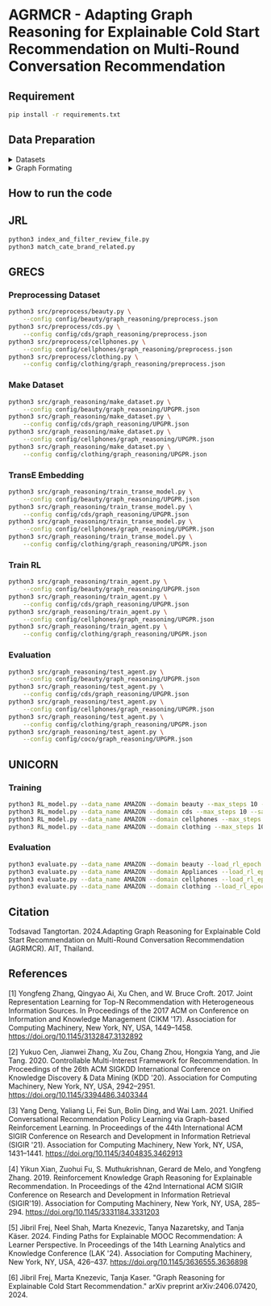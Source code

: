 # AGRMCR - Adapting Graph Reasoning for Explainable Cold Start Recommendation on Multi-Round Conversation Recommendation

## Requirement 
```bash
pip install -r requirements.txt
```

## Data Preparation

<details>

<summary>Datasets</summary>

Four Amazon datasets (Amazon_Beauty, Amazon_Electronics, Amazon_Office_Products, Amazon_Home_and_Kitchen) are available in the "data_preprocess/raw_data/" directory and the split is consistent with [1].

All four datasets used in this paper can be downloaded below
-  [Metadata - Amazon dataset v2018](https://cseweb.ucsd.edu/~jmcauley/datasets/amazon_v2/)
- [Rating - Amazon dataset v2018](https://nijianmo.github.io/amazon/index.html)

### Summary statistics of datasets.

We 
Following ScomGNN, filter categories more than 4 categories & pricing is not empty
Here's the updated table with the new columns added:

| Category             | Reviews              | Metadata             | Filter Metadata      | Filter Usesr | Type | Instance | Brand |
|----------------------|----------------------|----------------------|----------------------|--------------|------|----------|-------|
| Appliances           | 602,777 reviews      | 30,459 products      | 804 products         | xx           | xx   | xx       | xx    |
| Electronics          | 20,994,353 reviews   | 786,868 products     | 46,611 products      | xx           | xx   | xx       | xx    |
| Grocery and Gourmet Food| 5,074,160 reviews | 287,209 products     | 38,548 products      | xx           | xx   | xx       | xx    |
| Home and Kitchen     | 21,928,568 reviews   | 1,301,225 products   | 75,514 products      | xx           | xx   | xx       | xx    |
| Office Products      | 5,581,313 reviews    | 315,644 products     | 42,785 products      | xx           | xx   | xx       | xx    |
| Sports and Outdoors  | 12,980,837 reviews   | 962,876 products     | 87,076 products      | xx           | xx   | xx       | xx    |

### Summary statistics of preprocessed datasets.

|                   | Appliances | Electronics | Grocery and Gourmet Food | Home and Kitchen | Office Products | Sports and Outdoors |
|-------------------|------------|-------------|--------------------------|------------------|-----------------|---------------------|
| **#Users**        | xx         | xx          | xx                       | xx               | xx              | xx                  |
| **#Items**        | xx         | xx          | xx                       | xx               | xx              | xx                  |
| **#Interactions** | xx         | xx          | xx                       | xx               | xx              | xx                  |
| **#Attributes**   | xx         | xx          | xx                       | xx               | xx              | xx                  |
| **#Entities**     | xx         | xx          | xx                       | xx               | xx              | xx                  |
| **#Relations**    | xx         | xx          | xx                       | xx               | xx              | xx                  |
| **#Triplets**     | xx         | xx          | xx                       | xx               | xx              | xx                  |


### Entities and Relations
```bash
Head    -> Relation         -> Tail
1. USER -> INTERACT         -> ITEM
2. ITEM -> ALSO_BUY         -> ITEM 
3. ITEM -> ALSO_VIEW        -> ITEM
4. ITEM -> BELONG_TO        -> FEATURE(TYPE)
5. ITEM -> PRODUCE_BY       -> FEATURE(BRAND)
6. ITEM -> DESCRIBED_BY     -> FEATURE(FUNCTION)
7. TYPE -> BELONG_TO_LARGE  -> CATEGORIES
```

</details>

<details>

<summary> Graph Formating </summary>

```bash
brand_dict.json
{
    "brandA" : 0,
    "brandB" : 1,
    ...
}
feature2id.json
{
    "brand1"    : 0,
    "brand2"    : 1,
    ...
    "brandX"    : x,
    ...
    "category1" :  x+1,
    "category2" :  x+2,
    ...
    "category"  :  x+y,
    ...
    "type1"     :  x+y+1,
    "type2"     :  x+y+2,
    ...
    "typez"     :  x+y+z,


}
```

```bash
user_dict.json
{
    "0" : {
        "friend" : [],
        "like" : [],
        "interact" [item(idx), item(idx),...]
    },
    "1" : {
        "friend" : [],
        "like" : [],
        "interact" []
    },
    ...
}
```

```bash
item_dict.json
{
    "0" : {
        "categories" : [int, int, int],
        "brand" : int,
        "feature_index" [int, int, int]
        "asin" : str
    },
    "1" : {
        "categories" : [int, int, int],
        "brand" : int,
        "feature_index" [int, int, int]
        "asin" : str
    },
    ...
}
```

```bash
feature_dict.json
{
    "0" : {
        "link_to_feature" : [],
        "like" : [],
        "belong_to" [item(idx), item(idx),...]
    },
    "1" : {
        "link_to_feature" : [],
        "like" : [],
        "belong_to" [item(idx), item(idx),...]
    },
    ...
}
```

```bash
first-layer_merged_tag_map.json
{
    "categories#1" : 0,
    "categories#2" : 0,
    ...
}
```

```bash
second-layer_oringinal_tag_map.json
{
    "type#1" : 0,
    "type#2" : 0,
    ...
}
```

```bash
2-layer taxonomy.json
{
    "Categories#1": [TypeA, TypeB, TypeC],
    "Categories#2": [TypeD, TypeE, TypeF],
}
```

</details>

## How to run the code

## JRL
```bash
python3 index_and_filter_review_file.py
python3 match_cate_brand_related.py
```

## GRECS
### Preprocessing Dataset
```bash
python3 src/preprocess/beauty.py \
    --config config/beauty/graph_reasoning/preprocess.json
python3 src/preprocess/cds.py \
    --config config/cds/graph_reasoning/preprocess.json
python3 src/preprocess/cellphones.py \
    --config config/cellphones/graph_reasoning/preprocess.json
python3 src/preprocess/clothing.py \
    --config config/clothing/graph_reasoning/preprocess.json
```

### Make Dataset
```bash
python3 src/graph_reasoning/make_dataset.py \
    --config config/beauty/graph_reasoning/UPGPR.json
python3 src/graph_reasoning/make_dataset.py \
    --config config/cds/graph_reasoning/UPGPR.json
python3 src/graph_reasoning/make_dataset.py \
    --config config/cellphones/graph_reasoning/UPGPR.json
python3 src/graph_reasoning/make_dataset.py \
    --config config/clothing/graph_reasoning/UPGPR.json
```

### TransE Embedding
```bash
python3 src/graph_reasoning/train_transe_model.py \
    --config config/beauty/graph_reasoning/UPGPR.json
python3 src/graph_reasoning/train_transe_model.py \
    --config config/cds/graph_reasoning/UPGPR.json
python3 src/graph_reasoning/train_transe_model.py \
    --config config/cellphones/graph_reasoning/UPGPR.json
python3 src/graph_reasoning/train_transe_model.py \
    --config config/clothing/graph_reasoning/UPGPR.json
```

### Train RL 
```bash
python3 src/graph_reasoning/train_agent.py \
    --config config/beauty/graph_reasoning/UPGPR.json
python3 src/graph_reasoning/train_agent.py \
    --config config/cds/graph_reasoning/UPGPR.json
python3 src/graph_reasoning/train_agent.py \
    --config config/cellphones/graph_reasoning/UPGPR.json
python3 src/graph_reasoning/train_agent.py \
    --config config/clothing/graph_reasoning/UPGPR.json
```

### Evaluation
```bash
python3 src/graph_reasoning/test_agent.py \
    --config config/beauty/graph_reasoning/UPGPR.json
python3 src/graph_reasoning/test_agent.py \
    --config config/cds/graph_reasoning/UPGPR.json
python3 src/graph_reasoning/test_agent.py \
    --config config/cellphones/graph_reasoning/UPGPR.json
python3 src/graph_reasoning/test_agent.py \
    --config config/clothing/graph_reasoning/UPGPR.json
python3 src/graph_reasoning/test_agent.py \
    --config config/coco/graph_reasoning/UPGPR.json
```

## UNICORN
### Training
```bash
python3 RL_model.py --data_name AMAZON --domain beauty --max_steps 10 --sample_times 1 
python3 RL_model.py --data_name AMAZON --domain cds --max_steps 10 --sample_times 1 
python3 RL_model.py --data_name AMAZON --domain cellphones --max_steps 10 --sample_times 1 
python3 RL_model.py --data_name AMAZON --domain clothing --max_steps 10 --sample_times 1 
```

### Evaluation
```bash
python3 evaluate.py --data_name AMAZON --domain beauty --load_rl_epoch 10
python3 evaluate.py --data_name AMAZON --domain Appliances --load_rl_epoch 10
python3 evaluate.py --data_name AMAZON --domain cellphones --load_rl_epoch 10
python3 evaluate.py --data_name AMAZON --domain clothing --load_rl_epoch 10
```

## Citation
Todsavad Tangtortan. 2024.Adapting Graph Reasoning for Explainable Cold Start Recommendation on Multi-Round Conversation Recommendation (AGRMCR). AIT, Thailand.

## References
[1] Yongfeng Zhang, Qingyao Ai, Xu Chen, and W. Bruce Croft. 2017. Joint Representation Learning for Top-N Recommendation with Heterogeneous Information Sources. In Proceedings of the 2017 ACM on Conference on Information and Knowledge Management (CIKM '17). Association for Computing Machinery, New York, NY, USA, 1449–1458. https://doi.org/10.1145/3132847.3132892

[2] Yukuo Cen, Jianwei Zhang, Xu Zou, Chang Zhou, Hongxia Yang, and Jie Tang. 2020. Controllable Multi-Interest Framework for Recommendation. In Proceedings of the 26th ACM SIGKDD International Conference on Knowledge Discovery & Data Mining (KDD '20). Association for Computing Machinery, New York, NY, USA, 2942–2951. https://doi.org/10.1145/3394486.3403344

[3] Yang Deng, Yaliang Li, Fei Sun, Bolin Ding, and Wai Lam. 2021. Unified Conversational Recommendation Policy Learning via Graph-based Reinforcement Learning. In Proceedings of the 44th International ACM SIGIR Conference on Research and Development in Information Retrieval (SIGIR '21). Association for Computing Machinery, New York, NY, USA, 1431–1441. https://doi.org/10.1145/3404835.3462913

[4] Yikun Xian, Zuohui Fu, S. Muthukrishnan, Gerard de Melo, and Yongfeng Zhang. 2019. Reinforcement Knowledge Graph Reasoning for Explainable Recommendation. In Proceedings of the 42nd International ACM SIGIR Conference on Research and Development in Information Retrieval (SIGIR'19). Association for Computing Machinery, New York, NY, USA, 285–294. https://doi.org/10.1145/3331184.3331203

[5] Jibril Frej, Neel Shah, Marta Knezevic, Tanya Nazaretsky, and Tanja Käser. 2024. Finding Paths for Explainable MOOC Recommendation: A Learner Perspective. In Proceedings of the 14th Learning Analytics and Knowledge Conference (LAK '24). Association for Computing Machinery, New York, NY, USA, 426–437. https://doi.org/10.1145/3636555.3636898

[6] Jibril Frej, Marta Knezevic, Tanja Kaser. "Graph Reasoning for Explainable Cold Start Recommendation." arXiv preprint arXiv:2406.07420, 2024.
